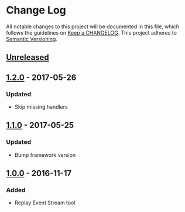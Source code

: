 # Change Log
All notable changes to this project will be documented in this file, which follows the guidelines
on [Keep a CHANGELOG](http://keepachangelog.com/). This project adheres to
[Semantic Versioning](http://semver.org/).

## [Unreleased]

## [1.2.0] - 2017-05-26

### Updated
- Skip missing handlers

## [1.1.0] - 2017-05-25

### Updated
- Bump framework version

## [1.0.0] - 2016-11-17

### Added
- Replay Event Stream tool

[Unreleased]: https://github.com/CJSCommonPlatform/framework-tools/compare/release-1.2.0...HEAD
[1.2.0]: https://github.com/CJSCommonPlatform/framework-tools/compare/release-1.1.0...release-1.2.0
[1.1.0]: https://github.com/CJSCommonPlatform/framework-tools/compare/release-1.0.0...release-1.1.0
[1.0.0]: https://github.com/CJSCommonPlatform/framework-tools/commits/release-1.0.0

